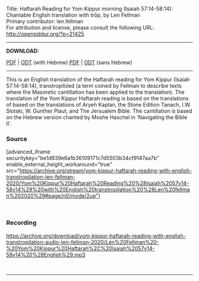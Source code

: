 <html>
<head></head>
<body>
Title: Haftarah Reading for Yom Kippur morning (Isaiah 57:14-58:14): Chantable English translation with trōp, by Len Fellman<br />
Primary contributor: len.fellman<br />
For attribution and license, please consult the following URL: <a href="http://opensiddur.org/?p=21425">http://opensiddur.org/?p=21425</a>
<p />
<hr />

<strong>DOWNLOAD:</strong> 

<a href="https://archive.org/download/yom-kippur-haftarah-reading-with-english-transtropilation-len-fellman-2020/Yom%20Kippur%20Haftarah%20Reading%20%28Isaiah%2057v14-58v14%29%20with%20English%20transtropilation%20%28Len%20fellman%202020%29.pdf">PDF</a> | <a href="https://archive.org/download/yom-kippur-haftarah-reading-with-english-transtropilation-len-fellman-2020/Yom%20Kippur%20Haftarah%20Reading%20%28Isaiah%2057v14-58v14%29%20with%20English%20transtropilation%20%28Len%20fellman%202020%29.odt">ODT</a> (with Hebrew)
<a href="https://archive.org/download/yom-kippur-haftarah-reading-with-english-transtropilation-len-fellman-2020/Yom%20Kippur%20Haftarah%20Reading%20%28Isaiah%2057v14-58v14%29%20with%20English%20transtropilation%20%28Len%20fellman%202020%29%20-%20english%20only.pdf">PDF</a> | <a href="https://archive.org/download/yom-kippur-haftarah-reading-with-english-transtropilation-len-fellman-2020/Yom%20Kippur%20Haftarah%20Reading%20%28Isaiah%2057v14-58v14%29%20with%20English%20transtropilation%20%28Len%20fellman%202020%29%20-%20english%20only.odt">ODT</a> (sans Hebrew)

<hr />

This is an English translation of the Haftarah reading for Yom Kippur (Isaiah 57:14-58:14), transtropilized (a term coined by Fellman to describe texts where the Masoretic cantillation has been applied to the translation). The translation of the Yom Kippur Haftarah reading is based on the translations of based on the translations of Aryeh Kaplan, the Stone Edition Tanach, I.W. Slotski, W. Gunther Plaut, and The Jersualem Bible. The cantillation is based on the Hebrew version chanted by Moshe Haschel in ‘Navigating the Bible II’.

<h3>Source</h3>

[advanced_iframe securitykey="be1d939e6a1b36109171c7d5503b34cf9147aa7b" enable_external_height_workaround="true" src="https://archive.org/stream/yom-kippur-haftarah-reading-with-english-transtropilation-len-fellman-2020/Yom%20Kippur%20Haftarah%20Reading%20%28Isaiah%2057v14-58v14%29%20with%20English%20transtropilation%20%28Len%20fellman%202020%29#page/n0/mode/2up"]

&nbsp;

<h3>Recording</h3>

https://archive.org/download/yom-kippur-haftarah-reading-with-english-transtropilation-audio-len-fellman-2020/Len%20Fellman%20-%20Yom%20Kippur%20Haftarah%2C%20Isaiah%2057v14-58v14%20%28English%29.mp3

&nbsp;

<hr />

&nbsp;
</body>
</html>